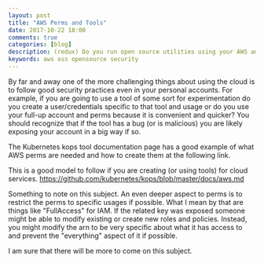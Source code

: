 ```yaml
---
layout: post
title: "AWS Perms and Tools"
date: 2017-10-22 18:00
comments: true
categories: [blog]
description: (redux) Do you run open source utilities using your AWS admin privileges?
keywords: aws oss opensource security
---
```

By far and away one of the more challenging things about using the cloud is to follow good security practices even in your personal accounts.
For example, if you are going to use a tool of some sort for experimentation do you create a user/credentials specific to that tool and usage or do you use your full-up account and perms because it is convenient and quicker?
You should recognize that if the tool has a bug (or is malicious) you are likely exposing your account in a big way if so.

The Kubernetes kops tool documentation page has a good example of what AWS perms are needed and how to create them at the following link.

This is a good model to follow if you are creating (or using tools) for cloud services. https://github.com/kubernetes/kops/blob/master/docs/aws.md

Something to note on this subject.
An even deeper aspect to perms is to restrict the perms to specific usages if possible.
What I mean by that are things like "FullAccess" for IAM.
If the related key was exposed someone might be able to modify existing or create new roles and policies.
Instead, you might modify the arn to be very specific about what it has access to and prevent the "everything" aspect of it if possible.

I am sure that there will be more to come on this subject.
